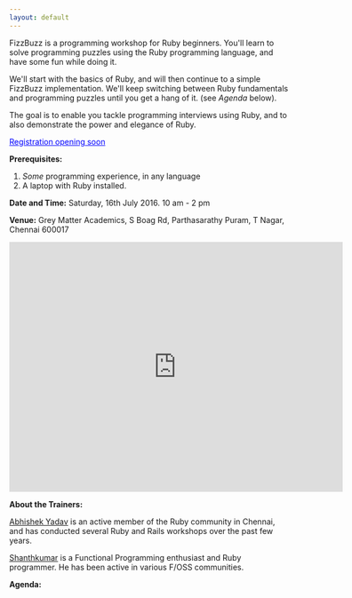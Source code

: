 ```yaml
---
layout: default
---
```


FizzBuzz is a programming workshop for Ruby beginners. You'll learn to solve programming puzzles using the Ruby programming language, and have some fun while doing it.

We'll start with the basics of Ruby, and will then continue to a simple FizzBuzz implementation. We'll keep switching between Ruby fundamentals and programming puzzles until you get a hang of it. (see *Agenda* below).

The goal is to enable you tackle  programming interviews using Ruby, and to also demonstrate the power and elegance of Ruby.

<!--
<a href='https://docs.google.com/forms/d/11J6em92LUsF71eTdBmn-SnsVSCWPjbKe_5UFy56p7V4/viewform' style='color:blue'>Register here</a>
 -->
<a href='' style='color:blue'>Registration opening soon</a>

**Prerequisites:**

1. *Some* programming experience, in any language
2. A laptop with Ruby installed.

<!-- **Fees:** Rs. 500 -->

**Date and Time:**
<span class='highlight'>Saturday, 16th July 2016. 10 am - 2 pm</span>

**Venue:** Grey Matter Academics, S Boag Rd, Parthasarathy Puram, T Nagar, Chennai 600017
<iframe src="https://www.google.com/maps/embed?pb=!1m14!1m8!1m3!1d7774.009006132238!2d80.242597!3d13.035385!3m2!1i1024!2i768!4f13.1!3m3!1m2!1s0x0%3A0x93af86dc7c9a09ab!2sGrey+Matter+Academics+(P)+Ltd!5e0!3m2!1sen!2sin!4v1464675654866" width="600" height="450" frameborder="0" style="border:0" allowfullscreen></iframe>




**About the Trainers:**

[Abhishek Yadav](http://www.zerothabhishek.com/about) is an active member of the Ruby community in Chennai, and has conducted several Ruby and Rails workshops over the past few years.  

[Shanthkumar](https://twitter.com/5hanth) is a Functional Programming enthusiast and Ruby programmer. He has been active in various F/OSS communities.

<!-- 
<a href='https://docs.google.com/forms/d/11J6em92LUsF71eTdBmn-SnsVSCWPjbKe_5UFy56p7V4/viewform' style='color:blue'>Register here</a>
 -->

**Agenda:**

<script src="https://gist.github.com/zerothabhishek/fba223f4c6653d4c8c2b1ffa00b93743.js"></script>


